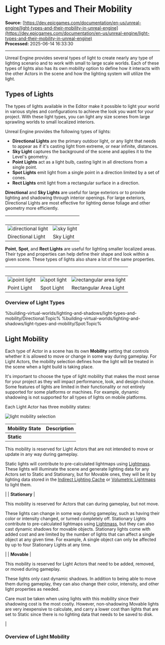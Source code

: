 # Light Types and Their Mobility

**Source:** [https://dev.epicgames.com/documentation/en-us/unreal-engine/light-types-and-their-mobility-in-unreal-engine](https://dev.epicgames.com/documentation/en-us/unreal-engine/light-types-and-their-mobility-in-unreal-engine)  
**Processed:** 2025-06-14 16:33:30

---

Unreal Engine provides several types of light to create nearly any type of lighting scenario and to work with small to large scale worlds. Each of these types of lights also has its own mobility option to define how it interacts with the other Actors in the scene and how the lighting system will utilize the light.

## Types of Lights

The types of lights available in the Editor make it possible to light your world in various styles and configurations to achieve the look you want for your project. With these light types, you can light any size scenes from large sprawling worlds to small localized interiors.

Unreal Engine provides the following types of lights:

-   **Directional Lights** are the primary outdoor light, or any light that needs to appear as if it's casting light from extreme, or near infinite, distances.
-   **Sky Light** captures the background of the scene and applies it to the Level's geometry.
-   **Point Lights** act as a light bulb, casting light in all directions from a single point.
-   **Spot Lights** emit light from a single point in a direction limited by a set of cones.
-   **Rect Lights** emit light from a rectangular surface in a direction.

**Directional** and **Sky Lights** are useful for large exteriors or to provide lighting and shadowing through interior openings. For large exteriors, Directional Lights are most effective for lighting dense foliage and other geometry more efficiently.

|   |   |
| --- | --- |
| ![directional light](https://d1iv7db44yhgxn.cloudfront.net/documentation/images/625bff67-b4a8-4507-81a9-e6e3baddd558/directional-light.png) | ![sky light](https://d1iv7db44yhgxn.cloudfront.net/documentation/images/170834bf-caec-4bb4-aa83-cbf4c54793c2/sky-light.png) |
| Directional Light | Sky Light |

**Point**, **Spot**, and **Rect Lights** are useful for lighting smaller localized areas. Their type and properties can help define their shape and look within a given scene. These types of lights also share a lot of the same properties.

|   |   |   |
| --- | --- | --- |
| ![point light](https://d1iv7db44yhgxn.cloudfront.net/documentation/images/2a0b3ce2-b248-41b7-be60-22c4bb398465/point-light.png) | ![spot light](https://d1iv7db44yhgxn.cloudfront.net/documentation/images/79c5532f-a2da-40ec-adcf-e8281b8da781/spot-light.png) | ![rectangular area light](https://d1iv7db44yhgxn.cloudfront.net/documentation/images/27b6a630-3fc3-44ea-86bd-14d4fa2e7a91/rect-light.png) |
| Point Light | Spot Light | Rectangular Area Light |

### Overview of Light Types

%building-virtual-worlds/lighting-and-shadows/light-types-and-mobility/Directional:Topic% %building-virtual-worlds/lighting-and-shadows/light-types-and-mobility/Spot:Topic%

## Light Mobility

Each type of Actor in a scene has its own **Mobility** setting that controls whether it is allowed to move or change in some way during gameplay. For Light Actors, the mobility selection defines how the light will be treated in the scene when a light build is taking place.

It's important to choose the type of light mobility that makes the most sense for your project as they will impact performance, look, and design choice. Some features of lights are limited in their functionality or not entirely supported for some platforms or machines. For example, dynamic shadowing is not supported for all types of lights on mobile platforms.

Each Light Actor has three mobility states:

![light mobility selection](https://d1iv7db44yhgxn.cloudfront.net/documentation/images/e54c4a57-0431-4ff1-a502-7e41585bfb48/il_mobility.png)

| Mobility State | Description |
| --- | --- |
| **Static** | 
This mobility is reserved for Light Actors that are not intended to move or update in any way during gameplay.

Static lights will contribute to pre-calculated lightmaps using [Lightmass](/documentation/en-us/unreal-engine/global-illumination-in-unreal-engine). These lights will illuminate the scene and generate lighting data for any Actors set to Static and Stationary, but for Movable ones, they will be lit by lighting data stored in the [Indirect Lighting Cache](/documentation/en-us/unreal-engine/indirect-lighting-cache-in-unreal-engine) or [Volumetric Lightmaps](/documentation/en-us/unreal-engine/volumetric-lightmaps-in-unreal-engine) to light them.



 |
| **Stationary** | 

This mobility is reserved for Actors that can during gameplay, but not move.

These lights can change in some way during gameplay, such as having their color or intensity changed, or turned completely off. Stationary Lights contribute to pre-calculated lightmaps using [Lightmass](/documentation/en-us/unreal-engine/global-illumination-in-unreal-engine), but they can also cast dynamic shadows for movable objects. Stationary lights come with added cost and are limited by the number of lights that can affect a single object at any given time. For example, A single object can only be affected by up to four Stationary Lights at any time.



 |
| **Movable** | 

This mobility is reserved for Light Actors that need to be added, removed, or moved during gameplay.

These lights only cast dynamic shadows. In addition to being able to move them during gameplay, they can also change their color, intensity, and other light properties as needed.

Care must be taken when using lights with this mobility since their shadowing cost is the most costly. However, non-shadowing Movable lights are very inexpensive to calculate, and carry a lower cost than lights that are set to Static since there is no lighting data that needs to be saved to disk.



 |

### Overview of Light Mobility